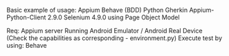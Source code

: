 Basic example of usage:
Appium
Behave (BDD)
Python
Gherkin
Appium-Python-Client 2.9.0
Selenium 4.9.0
using Page Object Model

Req:    Appium server Running
        Android Emulator / Android Real Device (Check the capabilities as corresponding - environment.py)
Execute test by using: Behave
